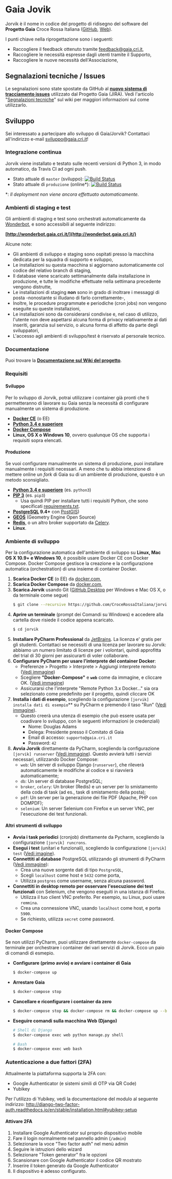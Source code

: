# Gaia Jovik

Jorvik è il nome in codice del progetto di ridisegno del software del **Progetto Gaia** Croce Rossa Italiana
([GitHub](https://github.com/CroceRossaCatania/gaia), [Web](https://gaia.cri.it)).


I punti chiave nella riprogettazione sono i seguenti:
* Raccogliere il feedback ottenuto tramite <feedback@gaia.cri.it>,
* Raccogliere le necessità espresse dagli utenti tramite il Supporto,
* Raccogliere le nuove necessità dell'Associazione,

## Segnalazioni tecniche / Issues

Le segnalazioni sono state spostate da GitHub al [**nuovo sistema di tracciamento issues**](https://jira.gaia.cri.it/issues) utilizzato dal Progetto Gaia (JIRA). Vedi l'articolo "[Segnalazioni tecniche](https://github.com/CroceRossaItaliana/jorvik/wiki/Segnalazioni-tecniche)" sul wiki per maggiori informazioni sul come utilizzarlo.


## Sviluppo

Sei interessato a partecipare allo sviluppo di Gaia/Jorvik? Contattaci all'indirizzo e-mail <sviluppo@gaia.cri.it>!

### Integrazione continua

Jorvik viene installato e testato sulle recenti versioni di Python 3, in modo automatico, da Travis CI ad ogni push.

* Stato attuale di `master` (sviluppo): [![Build Status](https://travis-ci.org/CroceRossaItaliana/jorvik.svg?branch=master)](https://travis-ci.org/CroceRossaItaliana/jorvik)
* Stato attuale di `produzione` (online*): [![Build Status](https://travis-ci.org/CroceRossaItaliana/jorvik.svg?branch=produzione)](https://travis-ci.org/CroceRossaItaliana/jorvik)

\*: *Il deployment non viene ancora effettuato automaticamente.*


### Ambienti di staging e test

Gli ambienti di staging e test sono orchestrati automaticamente da [Wonderbot](https://github.com/CroceRossaItaliana/wonderbot), e sono accessibili al seguente indirizzo:

**[http://wonderbot.gaia.cri.it/](http://wonderbot.gaia.cri.it/)**

Alcune note:

* Gli ambienti di sviluppo e staging sono ospitati presso la macchina dedicata per la squadra di supporto e sviluppo,
* Le installazioni su questa macchina si aggiornano automaticamente col codice del relativo branch di staging,
* Il database viene scaricato settimanalmente dalla installazione in produzione, e tutte le modifiche effettuate nella settimana precedente vengono distrutte,
* Le installazioni di staging **non** sono in grado di inoltrare i messaggi di posta -nonostante si illudano di farlo correttamente-,
* Inoltre, le procedure programmate e periodiche (cron jobs) non vengono eseguite su queste installazioni,
* Le installazioni sono da considerarsi condivise e, nel caso di utilizzo, l'utente non deve aspettarsi alcuna forma di privacy relativamente ai dati inseriti, garanzia sul servizio, o alcuna forma di affetto da parte degli sviluppatori,
* L'accesso agli ambienti di sviluppo/test è riservato al personale tecnico.


### Documentazione

Puoi trovare la **[Documentazione sul Wiki del progetto](https://github.com/CroceRossaItaliana/jorvik/wiki)**.

### Requisiti

#### Sviluppo

Per lo sviluppo di Jorvik, potrai utilizzare i container già pronti che ti permetteranno
di lavorare su Gaia senza la necessità di configurare manualmente un sistema di produzione.

* **[Docker CE](https://www.docker.com/community-edition)** (o EE)
* **[Python 3.4 e superiore](https://www.python.org/downloads/)**
* **[Docker Compose](https://docs.docker.com/compose/install)**
* **Linux, OS X o Windows 10**, ovvero qualunque OS che supporta i requisiti sopra elencati.


#### Produzione

Se vuoi configurare manualmente un sistema di produzione, puoi installare manualmente
i requisiti necessari. A meno che tu abbia intenzione di mettere online un *fork* di Gaia
su di un ambiente di produzione, questo è un metodo sconsigliato.

* **[Python 3.4 e superiore](https://www.python.org/downloads/)** (es. `python3`)
* **[PIP 3](https://www.python.org/downloads/)** (es. `pip3`)
  * Usa quindi PIP per installare tutti i requisiti Python, che sono specificati [requirements.txt](requirements.txt).
* **[PostgreSQL](http://www.postgresql.org/) 9.4+** con [PostGIS](http://postgis.net/))
* **[GEOS](http://trac.osgeo.org/geos/)** (Geometry Engine Open Source)
* **[Redis](https://redis.io/)**, o un altro broker supportato da [Celery](http://www.celeryproject.org/).
* **Linux**.

### Ambiente di sviluppo

Per la configurazione automatica dell'ambiente di sviluppo su **Linux, Mac OS X 10.9+ e Windows 10**, è possibile usare Docker CE con Docker Compose. Docker Compose gestisce la creazione e la configurazione automatica (orchestration) di una insieme di container Docker.


1. **Scarica Docker CE** (o EE) da [docker.com](https://www.docker.com/community-edition),
2. **Scarica Docker Compose** da [docker.com](https://docs.docker.com/compose/install/),
3. **Scarica Jorvik** usando Git ([GitHub Desktop](https://desktop.github.com/) per Windows e Mac OS X, o da terminale come segue)
    ```bash
    $ git clone --recursive https://github.com/CroceRossaItaliana/jorvik
    ```
4. **Aprire un terminale** (prompt dei Comandi su Windows) e accedere alla cartella dove risiede il codice appena scaricato.
   ```bash
   $ cd jorvik
   ```
5. **Installare PyCharm Professional** da [JetBrains](https://www.jetbrains.com/pycharm/). La licenza e' gratis per gli studenti. Contattaci se necessiti di una licenza per lavorare su Jorvik: abbiamo un numero limitato di licenze per i volontari, quindi approfitta del trial di 30 giorni per assicurarti di voler collaborare.
6. **Configurare PyCharm per usare l'interprete del container Docker**:
    * Preferenze > Progetto > Interprete > Aggiungi interprete remoto ([Vedi immagine](https://cloud.githubusercontent.com/assets/621062/10762277/4da18088-7cbd-11e5-924e-a2737d7783e1.png))
    * Scegliere **"Docker-Compose"** e **`web`** come da immagine, e cliccare OK. ([Vedi immagine](https://user-images.githubusercontent.com/621062/34888028-7a95f13e-f7c0-11e7-9eaa-e6bad16c7f51.png))
    * Assicurarsi che l'interprete "Remote Python 3.x Docker..." sia ora selezionato come predefinito per il progetto, quindi cliccare OK
7. **Installa i dati di esempio**, scegliendo la configurazione `[jorvik] installa dati di esempio`** su PyCharm e premendo il taso "Run" ([Vedi immagine](https://user-images.githubusercontent.com/621062/39449785-eaa78f0a-4cc0-11e8-8e0d-a6034d53ad31.png)).
    * Questo creerà una utenza di esempio che può essere usata per coadivare lo sviluppo, con le seguenti informazioni (e credenziali)
        * Nome: Douglas Adams
        * Delega: Presidente presso il Comitato di Gaia
        * Email di accesso: `supporto@gaia.cri.it`
        * Password: `42`
8. **Avvia Jorvik** direttamente da PyCharm, scegliendo la configurazione `[jorvik] runserver`  ([Vedi immagine](https://user-images.githubusercontent.com/621062/39448999-c4bb7c40-4cbe-11e8-86be-4ba906ddc3ba.png)). Questo avvierà tutti i servizi necessari, utilizzando Docker Compose:
    * `web`: Un server di sviluppo Django (`runserver`), che rileverà automaticamente le modifiche al codice e si riavvierà automaticamente;
    * `db`: Un server di database PostgreSQL;
    * `broker`, `celery`: Un broker (Redis) e un server per lo smistamento della coda di task (ad es., task di smistamento della posta);
    * `pdf`: Un server per la generazione dei file PDF (Apache, PHP con DOMPDF);
    * `selenium`: Un server Selenium con Firefox e un server VNC, per l'esecuzione dei test funzionali.

#### Altri strumenti di sviluppo

* **Avvia i task periodici** (cronjob) direttamente da Pycharm, scegliendo la configurazione `[jorvik] runcrons`.
* **Esegui i test** (unitari e funzionali), scegliendo la configurazione `[jorvik] test` ([Vedi imagine](https://user-images.githubusercontent.com/621062/39449730-cbc0456e-4cc0-11e8-8b81-2fed10b9a028.png)).
* **Connettiti al database** PostgreSQL utilizzando gli strumenti di PyCharm ([Vedi immagine](https://user-images.githubusercontent.com/621062/39449692-b3264c4c-4cc0-11e8-951f-53db3a4a1648.png)):
  * Crea una nuove sorgente dati di tipo `PostgreSQL`,
  * Scegli `localhost` come host e `5432` come porta,
  * Utilizza `postgres` come username, senza alcuna password.
* **Connettiti in desktop remoto per osservare l'esecuzione dei test funzionali** con Selenium, che vengono eseguiti in una istanza di Firefox.
  * Utilizza il tuo client VNC preferito. Per esempio, su Linux, puoi usare `remmina`.
  * Crea una connessione VNC, usando `localhost` come host, e porta `5900`.
  * Se richiesto, utilizza `secret` come password.

#### Docker Compose

Se non utilizzi PyCharm, puoi utilizzare direttamente `docker-compose` da terminale
per orchestrare i container dei vari servizi di Jorvik. Ecco un paio di comandi di
esmepio.

* **Configurare (primo avvio) e avviare i container di Gaia**

    ```bash
    $ docker-compose up
    ```

* **Arrestare Gaia**
    ```bash
    $ docker-compose stop
    ```

* **Cancellare e riconfigurare i container da zero**

    ```bash
    $ docker-compose stop && docker-compose rm && docker-compose up --build
    ```

* **Eseguire comandi sulla macchina Web (Django)**

    ```bash
    # Shell di Django
    $ docker-compose exec web python manage.py shell

    # Bash
    $ docker-compose exec web bash
    ```

### Autenticazione a due fattori (2FA)

Attualmente la piattaforma supporta la 2FA con:

 * Google Authenticator (e sistemi simili di OTP via QR Code)
 * Yubikey
 
Per l'utilizzo di Yubikey, vedi la documentazione del modulo al seguente indirizzo:
http://django-two-factor-auth.readthedocs.io/en/stable/installation.html#yubikey-setup

#### Attivare 2FA

 1. Installare Google Authenticator sul proprio dispositivo mobile
 2.  Fare il login normalmente nel pannello admin (`/admin`)
 3. Selezionare la voce "Two factor auth" nel menù admin
 4. Seguire le istruzioni dello wizard
 5. Selezionare "Token generator" fra le opzioni
 6. Scansionare con Google Authenticator il codice QR mostrato
 7. Inserire il token generato da Google Authenticator
 8. Il dispositivo è adesso configurato.
 